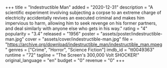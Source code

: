 +++
title = "Indestructible Man"
added = "2020-12-31"
description = "A scientific experiment involving subjecting a corpse to an extreme charge of electricity accidentally revives an executed criminal and makes him impervious to harm, allowing him to seek revenge on his former partners, and deal similarly with anyone else who gets in his way."
rating = "4"
popularity = "3.4"
released = "1956"
poster = "assets/poster/indestructible-man.jpg"
cover = "assets/cover/indestructible-man.jpg"
file = "https://archive.org/download/indestructible_man/indestructible_man.mpeg"
genres = ["Crime", "Horror", "Science Fiction"]
imdb_id = "tt0049363"
runtime = "72"
tagline = "The Screen's 300,000 Volt SHOCKER!"
original_language = "en"
budget = "0"
revenue = "0"
+++